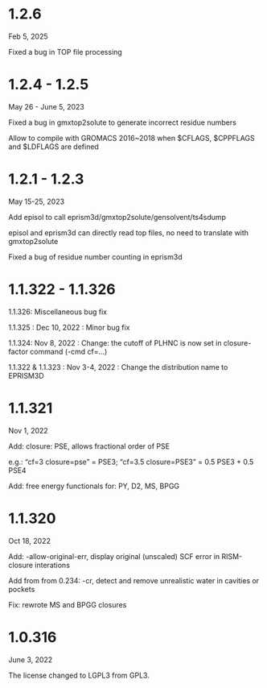 # 1.2.6

Feb 5, 2025

Fixed a bug in TOP file processing

# 1.2.4 - 1.2.5

May 26 - June 5, 2023

Fixed a bug in gmxtop2solute to generate incorrect residue numbers

Allow to compile with GROMACS 2016~2018 when $CFLAGS, $CPPFLAGS and $LDFLAGS are defined


# 1.2.1 - 1.2.3

May 15-25, 2023

Add episol to call eprism3d/gmxtop2solute/gensolvent/ts4sdump

episol and eprism3d can directly read top files, no need to translate with gmxtop2solute

Fixed a bug of residue number counting in eprism3d


# 1.1.322 - 1.1.326

1.1.326: Miscellaneous bug fix

1.1.325 : Dec 10, 2022 : Minor bug fix

1.1.324: Nov 8, 2022 : Change: the cutoff of PLHNC is now set in closure-factor command (-cmd cf=...)

1.1.322 & 1.1.323 : Nov 3-4, 2022 : Change the distribution name to EPRISM3D


# 1.1.321

Nov 1, 2022

Add: closure: PSE, allows fractional order of PSE

e.g.: “cf=3 closure=pse” = PSE3; “cf=3.5 closure=PSE3” = 0.5 PSE3 + 0.5 PSE4

Add: free energy functionals for: PY, D2, MS, BPGG


# 1.1.320

Oct 18, 2022

Add: -allow-original-err, display original (unscaled) SCF error in RISM-closure interations

Add from from 0.234: -cr, detect and remove unrealistic water in cavities or pockets

Fix: rewrote MS and BPGG closures


# 1.0.316

June 3, 2022

The license changed to LGPL3 from GPL3.
